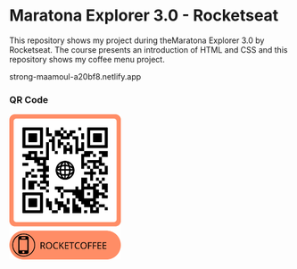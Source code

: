 # Maratona Explorer 3.0  - Rocketseat

This repository shows my project during theMaratona Explorer 3.0 by Rocketseat. The course presents an introduction of HTML and CSS and this repository shows my coffee menu project.

strong-maamoul-a20bf8.netlify.app

### QR Code 

<img src="https://github.com/raquelcolares/maratona-explorer-3.0_Rocketseat/blob/main/QR%20Code/frame.png" width="200">
